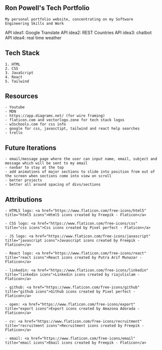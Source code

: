 
## Ron Powell's Tech Portfolio

    My personal portfolio website, concentrating on my Software Engineering Skills and Work

API idea1: Google Translate
API idea2: REST Countries
API idea3: chatbot
API idea4: real time weather 

## Tech Stack
    1. HTML
    2. CSS
    3. JavaScript
    4. React
    5. Tailwind

## Resources
    - Youtube
    - MDN
    - https://app.diagrams.net/ (for wire framing)
    - flaticon.com and vectorlogo.zone for tech stack logos
    - w3schools.com for css info
    - google for css, javasctipt, tailwind and react help searches
    - trello

## Future Iterations
    - email/message page where the user can input name, email, subject and message which will be sent to my email
    - navbar to stay at the top
    - add animations of major sections to slide into position from out of the screen when sections come into view on scroll
    - better projects
    - better all around spacing of divs/sections


## Attributions
    - HTML5 logo: <a href="https://www.flaticon.com/free-icons/html5" title="html5 icons">Html5 icons created by Freepik - Flaticon</a>

    - CSS logo: <a href="https://www.flaticon.com/free-icons/css" title="css icons">Css icons created by Pixel perfect - Flaticon</a>

    - JS logo: <a href="https://www.flaticon.com/free-icons/javascript" title="javascript icons">Javascript icons created by Freepik - Flaticon</a>

    - React logo: <a href="https://www.flaticon.com/free-icons/react" title="react icons">React icons created by Putra Arif Munazar - Flaticon</a>

    - linkedin: <a href="https://www.flaticon.com/free-icons/linkedin" title="linkedin icons">Linkedin icons created by riajulislam - Flaticon</a>

    - github: <a href="https://www.flaticon.com/free-icons/github" title="github icons">Github icons created by Pixel perfect - Flaticon</a>

    - open: <a href="https://www.flaticon.com/free-icons/export" title="export icons">Export icons created by Amazona Adorada - Flaticon</a>

    - cv: <a href="https://www.flaticon.com/free-icons/recruitment" title="recruitment icons">Recruitment icons created by Freepik - Flaticon</a>

    - email: <a href="https://www.flaticon.com/free-icons/email" title="email icons">Email icons created by Freepik - Flaticon</a>